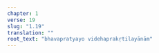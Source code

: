 ```yaml
---
chapter: 1
verse: 19
slug: "1.19"
translation: ""
root_text: "bhavapratyayo videhaprakṛtilayānām"
---
```


